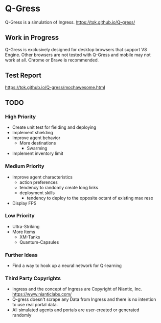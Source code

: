 # Q-Gress

Q-Gress is a simulation of Ingress.
https://tok.github.io/Q-gress/

## Work in Progress

Q-Gress is exclusively designed for desktop browsers that support V8 Engine. 
Other browsers are not tested with Q-Gress and mobile may not work at all. 
Chrome or Brave is recommended. 

## Test Report

https://tok.github.io/Q-gress/mochawesome.html

## TODO

### High Priority
- Create unit test for fielding and deploying
- Implement shielding
- Improve agent behavior
  * More destinations
    * Swarming
- Implement inventory limit

### Medium Priority
- Improve agent characteristics
  * action preferences
  * tendency to randomly create long links
  * deployment skills
    * tendency to deploy to the opposite octant of existing max reso
- Display FPS

### Low Priority
- Ultra-Striking
- More Items
  * XM-Tanks
  * Quantum-Capsules

### Further Ideas
- Find a way to hook up a neural network for Q-learning

### Third Party Copyrights

- Ingress and the concept of Ingress are Copyright of Niantic, Inc. https://www.nianticlabs.com/
- Q-gress doesn't scrape any Data from Ingress and there is no intention to use real portal data.
- All simulated agents and portals are user-created or generated randomly
